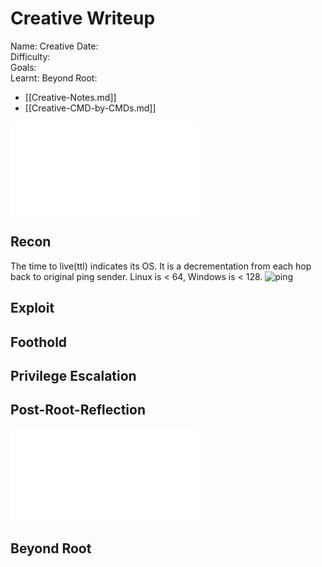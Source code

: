 # Creative Writeup

Name: Creative
Date:  
Difficulty:  
Goals:  
Learnt:
Beyond Root:

- [[Creative-Notes.md]]
- [[Creative-CMD-by-CMDs.md]]


![](Creative-map.excalidraw.md)

## Recon

The time to live(ttl) indicates its OS. It is a decrementation from each hop back to original ping sender. Linux is < 64, Windows is < 128.
![ping](Screenshots/ping.png)
	
## Exploit

## Foothold

## Privilege Escalation

## Post-Root-Reflection  

![](Creative-map.excalidraw.md)

## Beyond Root


